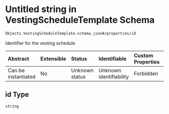 # Untitled string in VestingScheduleTemplate Schema

```txt
Objects.VestingScheduleTemplate.schema.json#/properties/id
```

Identifier for the vesting schedule

| Abstract            | Extensible | Status         | Identifiable            | Custom Properties | Additional Properties | Access Restrictions | Defined In                                                                                                    |
| :------------------ | :--------- | :------------- | :---------------------- | :---------------- | :-------------------- | :------------------ | :------------------------------------------------------------------------------------------------------------ |
| Can be instantiated | No         | Unknown status | Unknown identifiability | Forbidden         | Allowed               | none                | [VestingScheduleTemplate.schema.json*](../objects/VestingScheduleTemplate.schema.json "open original schema") |

## id Type

`string`
